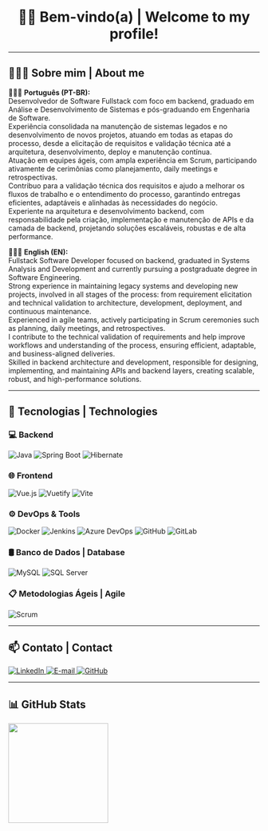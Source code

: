 <h1 align="center"> 👋🏽 Bem-vindo(a) | Welcome to my profile! </h1>

---

## 👨🏽‍💻 Sobre mim | About me

🧑🏽‍💻 **Português (PT-BR):**  
Desenvolvedor de Software Fullstack com foco em backend, graduado em Análise e Desenvolvimento de Sistemas e pós-graduando em Engenharia de Software.  
Experiência consolidada na manutenção de sistemas legados e no desenvolvimento de novos projetos, atuando em todas as etapas do processo, desde a elicitação de requisitos e validação técnica até a arquitetura, desenvolvimento, deploy e manutenção contínua.  
Atuação em equipes ágeis, com ampla experiência em Scrum, participando ativamente de cerimônias como planejamento, daily meetings e retrospectivas.  
Contribuo para a validação técnica dos requisitos e ajudo a melhorar os fluxos de trabalho e o entendimento do processo, garantindo entregas eficientes, adaptáveis e alinhadas às necessidades do negócio.  
Experiente na arquitetura e desenvolvimento backend, com responsabilidade pela criação, implementação e manutenção de APIs e da camada de backend, projetando soluções escaláveis, robustas e de alta performance.

🧑🏽‍💻 **English (EN):**  
Fullstack Software Developer focused on backend, graduated in Systems Analysis and Development and currently pursuing a postgraduate degree in Software Engineering.  
Strong experience in maintaining legacy systems and developing new projects, involved in all stages of the process: from requirement elicitation and technical validation to architecture, development, deployment, and continuous maintenance.  
Experienced in agile teams, actively participating in Scrum ceremonies such as planning, daily meetings, and retrospectives.  
I contribute to the technical validation of requirements and help improve workflows and understanding of the process, ensuring efficient, adaptable, and business-aligned deliveries.  
Skilled in backend architecture and development, responsible for designing, implementing, and maintaining APIs and backend layers, creating scalable, robust, and high-performance solutions.

---

## 🚀 Tecnologias | Technologies

### 💻 Backend
![Java](https://img.shields.io/badge/Java-007396?style=flat&logo=java&logoColor=white)
![Spring Boot](https://img.shields.io/badge/Spring_Boot-6DB33F?style=flat&logo=spring-boot&logoColor=white)
![Hibernate](https://img.shields.io/badge/Hibernate-59666C?style=flat&logo=hibernate&logoColor=white)

### 🌐 Frontend
![Vue.js](https://img.shields.io/badge/Vue.js-35495E?style=flat&logo=vue.js&logoColor=4FC08D)
![Vuetify](https://img.shields.io/badge/Vuetify-1867C0?style=flat&logo=vuetify&logoColor=white)
![Vite](https://img.shields.io/badge/Vite-646CFF?style=flat&logo=vite&logoColor=white)

### ⚙️ DevOps & Tools
![Docker](https://img.shields.io/badge/Docker-2496ED?style=flat&logo=docker&logoColor=white)
![Jenkins](https://img.shields.io/badge/Jenkins-D24939?style=flat&logo=jenkins&logoColor=white)
![Azure DevOps](https://img.shields.io/badge/Azure_DevOps-0078D7?style=flat&logo=azure-devops&logoColor=white)
![GitHub](https://img.shields.io/badge/GitHub-181717?style=flat&logo=github&logoColor=white)
![GitLab](https://img.shields.io/badge/GitLab-FC6D26?style=flat&logo=gitlab&logoColor=white)

### 🛢️ Banco de Dados | Database
![MySQL](https://img.shields.io/badge/MySQL-005C84?style=flat&logo=mysql&logoColor=white)
![SQL Server](https://img.shields.io/badge/SQL_Server-CC2927?style=flat&logo=microsoft-sql-server&logoColor=white)

### 📋 Metodologias Ágeis | Agile
![Scrum](https://img.shields.io/badge/Scrum-6DB33F?style=flat&logo=trello&logoColor=white)

---

## 📫 Contato | Contact

<p align="left">
  <a href="https://www.linkedin.com/in/jo%C3%A3o-leonardo" target="_blank">
    <img src="https://img.shields.io/badge/LinkedIn-blue?style=flat&logo=linkedin&logoColor=white" alt="LinkedIn"/>
  </a>
  <a href="mailto:seuemail@exemplo.com">
    <img src="https://img.shields.io/badge/E--mail-D14836?style=flat&logo=gmail&logoColor=white" alt="E-mail"/>
  </a>
  <a href="https://github.com/JoaoLeo" target="_blank">
    <img src="https://img.shields.io/badge/GitHub-181717?style=flat&logo=github&logoColor=white" alt="GitHub"/>
  </a>
</p>


---

## 📊 GitHub Stats

<img height="200em" src="https://github-readme-stats.vercel.app/api/top-langs/?username=JoaoLeo&layout=compact&langs_count=6&theme=tokyonight"/>
